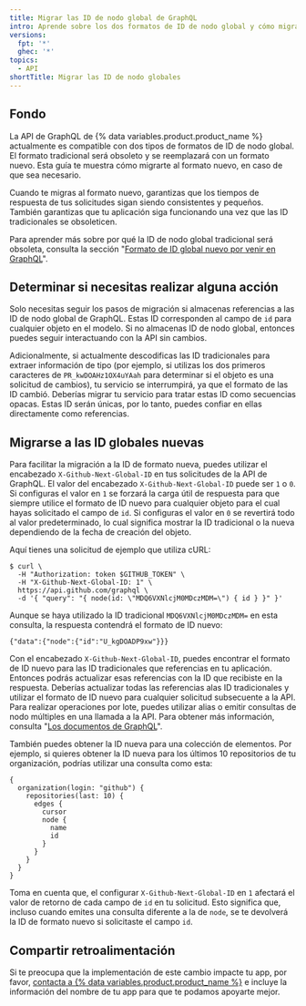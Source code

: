 ```yaml
---
title: Migrar las ID de nodo global de GraphQL
intro: Aprende sobre los dos formatos de ID de nodo global y cómo migrarte del formato tradicional al nuevo.
versions:
  fpt: '*'
  ghec: '*'
topics:
  - API
shortTitle: Migrar las ID de nodo globales
---
```


## Fondo

La API de GraphQL de {% data variables.product.product_name %} actualmente es compatible con dos tipos de formatos de ID de nodo global. El formato tradicional será obsoleto y se reemplazará con un formato nuevo.  Esta guía te muestra cómo migrarte al formato nuevo, en caso de que sea necesario.

Cuando te migras al formato nuevo, garantizas que los tiempos de respuesta de tus solicitudes sigan siendo consistentes y pequeños. También garantizas que tu aplicación siga funcionando una vez que las ID tradicionales se obsoleticen.

Para aprender más sobre por qué la ID de nodo global tradicional será obsoleta, consulta la sección "[Formato de ID global nuevo por venir en GraphQL](https://github.blog/2021-02-10-new-global-id-format-coming-to-graphql)".

## Determinar si necesitas realizar alguna acción

Solo necesitas seguir los pasos de migración si almacenas referencias a las ID de nodo global de GraphQL.  Estas ID corresponden al campo de `id` para cualquier objeto en el modelo.  Si no almacenas ID de nodo global, entonces puedes seguir interactuando con la API sin cambios.

Adicionalmente, si actualmente descodificas las ID tradicionales para extraer información de tipo (por ejemplo, si utilizas los dos primeros caracteres de `PR_kwDOAHz1OX4uYAah` para determinar si el objeto es una solicitud de cambios), tu servicio se interrumpirá, ya que el formato de las ID cambió.  Deberías migrar tu servicio para tratar estas ID como secuencias opacas.  Estas ID serán únicas, por lo tanto, puedes confiar en ellas directamente como referencias.


## Migrarse a las ID globales nuevas

Para facilitar la migración a la ID de formato nueva, puedes utilizar el encabezado `X-Github-Next-Global-ID` en tus solicitudes de la API de GraphQL. El valor del encabezado `X-Github-Next-Global-ID` puede ser `1` o `0`.  Si configuras el valor en `1` se forzará la carga útil de respuesta para que siempre utilice el formato de ID nuevo para cualquier objeto para el cual hayas solicitado el campo de `id`.  Si configuras el valor en `0` se revertirá todo al valor predeterminado, lo cual significa mostrar la ID tradicional o la nueva dependiendo de la fecha de creación del objeto.

Aquí tienes una solicitud de ejemplo que utiliza cURL:

```
$ curl \
  -H "Authorization: token $GITHUB_TOKEN" \
  -H "X-Github-Next-Global-ID: 1" \
  https://api.github.com/graphql \
  -d '{ "query": "{ node(id: \"MDQ6VXNlcjM0MDczMDM=\") { id } }" }'
```

Aunque se haya utilizado la ID tradicional `MDQ6VXNlcjM0MDczMDM=` en esta consulta, la respuesta contendrá el formato de ID nuevo:
```
{"data":{"node":{"id":"U_kgDOADP9xw"}}}
```
Con el encabezado `X-Github-Next-Global-ID`, puedes encontrar el formato de ID nuevo para las ID tradicionales que referencias en tu aplicación. Entonces podrás actualizar esas referencias con la ID que recibiste en la respuesta. Deberías actualizar todas las referencias alas ID tradicionales y utilizar el formato de ID nuevo para cualquier solicitud subsecuente a la API. Para realizar operaciones por lote, puedes utilizar alias o emitir consultas de nodo múltiples en una llamada a la API. Para obtener más información, consulta "[Los documentos de GraphQL](https://graphql.org/learn/queries/#aliases)".

También puedes obtener la ID nueva para una colección de elementos. Por ejemplo, si quieres obtener la ID nueva para los últimos 10 repositorios de tu organización, podrías utilizar una consulta como esta:
```
{
  organization(login: "github") {
    repositories(last: 10) {
      edges {
        cursor
        node {
          name
          id
        }
      }
    }
  }
}
```

Toma en cuenta que, el configurar `X-Github-Next-Global-ID` en `1` afectará el valor de retorno de cada campo de `id` en tu solicitud.  Esto significa que, incluso cuando emites una consulta diferente a la de `node`, se te devolverá la ID de formato nuevo si solicitaste el campo `id`.

## Compartir retroalimentación

Si te preocupa que la implementación de este cambio impacte tu app, por favor, [contacta a {% data variables.product.product_name %}](https://support.github.com/contact) e incluye la información del nombre de tu app para que te podamos apoyarte mejor.
